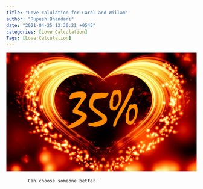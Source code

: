 ```yaml
---
title: "Love calulation for Carol and Willam"
author: "Rupesh Bhandari"
date: "2021-04-25 12:30:21 +0545"
categories: [Love Calculation]
Tags: [Love Calculation]
---
```


![Match Picture](/assets/img/lovecal/Carol-Willam.jpg)

            Can choose someone better.
    